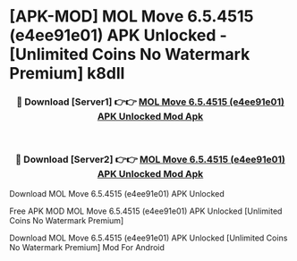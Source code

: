 # [APK-MOD] MOL Move 6.5.4515 (e4ee91e01) APK Unlocked - [Unlimited Coins No Watermark Premium] k8dll



<div align="center">
<h3>🔴 Download [Server1] 👉👉 <a href="https://momento.my/?title=MOL_Move_6.5.4515_(e4ee91e01)_APK_Unlocked">MOL Move 6.5.4515 (e4ee91e01) APK Unlocked Mod Apk</a></h3><br>

<h3>🔴 Download [Server2] 👉👉 <a href="https://momento.my/?title=MOL_Move_6.5.4515_(e4ee91e01)_APK_Unlocked">MOL Move 6.5.4515 (e4ee91e01) APK Unlocked Mod Apk</a></h3>
</div>



Download MOL Move 6.5.4515 (e4ee91e01) APK Unlocked 

Free APK MOD MOL Move 6.5.4515 (e4ee91e01) APK Unlocked [Unlimited Coins No Watermark Premium]

Download MOL Move 6.5.4515 (e4ee91e01) APK Unlocked [Unlimited Coins No Watermark Premium] Mod For Android
